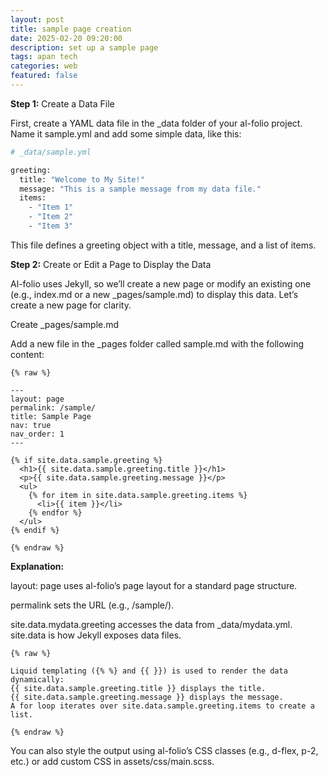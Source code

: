 ```yaml
---
layout: post
title: sample page creation
date: 2025-02-20 09:20:00
description: set up a sample page
tags: apan tech
categories: web
featured: false
---
```


**Step 1:** Create a Data File

First, create a YAML data file in the _data folder of your al-folio project. Name it sample.yml and add some simple data, like this:
```bash
# _data/sample.yml

greeting:
  title: "Welcome to My Site!"
  message: "This is a sample message from my data file."
  items:
    - "Item 1"
    - "Item 2"
    - "Item 3"
```
This file defines a greeting object with a title, message, and a list of items.

**Step 2:** Create or Edit a Page to Display the Data

Al-folio uses Jekyll, so we’ll create a new page or modify an existing one (e.g., index.md or a new _pages/sample.md) to display this data. Let’s create a new page for clarity.

Create _pages/sample.md

Add a new file in the _pages folder called sample.md with the following content:

```liquid
{% raw %}

---
layout: page
permalink: /sample/
title: Sample Page
nav: true
nav_order: 1
---

{% if site.data.sample.greeting %}
  <h1>{{ site.data.sample.greeting.title }}</h1>
  <p>{{ site.data.sample.greeting.message }}</p>
  <ul>
    {% for item in site.data.sample.greeting.items %}
      <li>{{ item }}</li>
    {% endfor %}
  </ul>
{% endif %}

{% endraw %}
```
**Explanation:**

layout: page uses al-folio’s page layout for a standard page structure.

permalink sets the URL (e.g., /sample/).

site.data.mydata.greeting accesses the data from _data/mydata.yml. site.data is how Jekyll exposes data files.

```liquid
{% raw %}

Liquid templating ({% %} and {{ }}) is used to render the data dynamically:
{{ site.data.sample.greeting.title }} displays the title.
{{ site.data.sample.greeting.message }} displays the message.
A for loop iterates over site.data.sample.greeting.items to create a list.

{% endraw %}
```
You can also style the output using al-folio’s CSS classes (e.g., d-flex, p-2, etc.) or add custom CSS in assets/css/main.scss.

